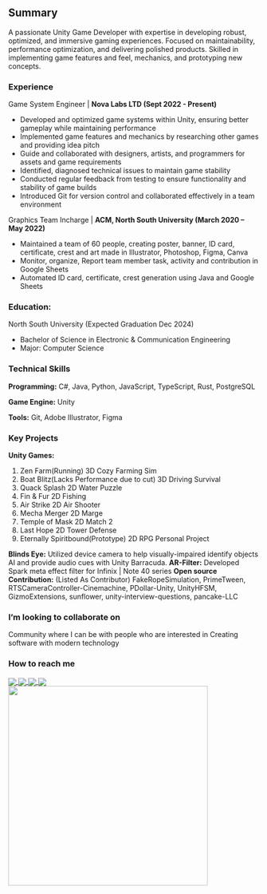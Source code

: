 <a href="https://github.com/IAFahim">
  <img src="https://github-widgetbox.vercel.app/api/profile?username=IAFahim&data=followers,repositories,commits&theme=dark" alt="GitHub WidgetBox" width="100%" height="0%">
</a>
<p align="center">
  <a href="https://github.com/IAFahim">
    <img src="https://skillicons.dev/icons?i=java,cs,ts,js,go,cpp,python,postgres,unity,rust,deno,svelte,react,html,css,supabase,ai,ae&theme=dark" width="90%" height="0%"/>
  </a>
</p>

## Summary

A passionate Unity Game Developer with expertise in developing robust, optimized, and immersive gaming experiences. Focused on maintainability, performance optimization, and delivering polished products. Skilled in implementing game features and feel, mechanics, and prototyping new concepts.

### Experience

Game System Engineer | **Nova Labs LTD (Sept 2022 - Present)**
* Developed and optimized game systems within Unity, ensuring better gameplay while maintaining performance 
* Implemented game features and mechanics by researching other games and providing idea pitch
* Guide and collaborated with designers, artists, and programmers for assets and game requirements
* Identified, diagnosed technical issues to maintain game stability 
* Conducted regular feedback from testing to ensure functionality and stability of game builds
* Introduced Git for version control and collaborated effectively in a team environment

Graphics Team Incharge | **ACM, North South University (March 2020 – May 2022)**
* Maintained a team of 60 people, creating poster, banner, ID card, certificate, crest and art made in Illustrator, Photoshop, Figma, Canva
* Monitor, organize, Report team member task, activity and contribution in Google Sheets
* Automated ID card, certificate, crest generation using Java and Google Sheets

### Education:

North South University (Expected Graduation Dec 2024)
* Bachelor of Science in Electronic & Communication Engineering
* Major: Computer Science

### Technical Skills

**Programming:** C#, Java, Python, JavaScript, TypeScript, Rust, PostgreSQL

**Game Engine:** Unity

**Tools:** Git, Adobe Illustrator, Figma

### Key Projects
**Unity Games:**
1. Zen Farm(Running) 3D Cozy Farming Sim
2. Boat Blitz(Lacks Performance due to cut) 3D Driving Survival
3. Quack Splash 2D Water Puzzle 
4. Fin & Fur 2D Fishing
5. Air Strike 2D Air Shooter
6. Mecha Merger 2D Marge
7. Temple of Mask 2D Match 2
8. Last Hope 2D Tower Defense
9. Eternally Spiritbound(Prototype) 2D RPG Personal Project

**Blinds Eye:** Utilized device camera to help visually-impaired identify objects AI and provide audio cues with Unity Barracuda.
**AR-Filter:** Developed Spark meta effect filter for Infinix | Note 40 series
**Open source Contribution:** (Listed As Contributor) FakeRopeSimulation, PrimeTween, RTSCameraController-Cinemachine, PDollar-Unity, UnityHFSM, GizmoExtensions, sunflower, unity-interview-questions, pancake-LLC 

### I’m looking to collaborate on

Community where I can be with people who are interested in Creating software with modern technology

### How to reach me 

<a href="https://github.com/IAFahim">
  <img align="center" src="https://img.shields.io/badge/GitHub-100000?style=for-the-badge&logo=github&logoColor=white" />
</a>
<a href="www.linkedin.com/in/iafahim">
  <img align="center" src="https://img.shields.io/badge/LinkedIn-0077B5?style=for-the-badge&logo=linkedin&logoColor=white" />
</a>
<a href="mailto:iafahim.dev@gmail.com">
  <img align="center" src="https://img.shields.io/badge/Gmail-D14836?style=for-the-badge&logo=gmail&logoColor=white" />
</a>
<a href="https://t.me/IAFahim">
  <img align="center" src="https://img.shields.io/badge/Telegram-2CA5E0?style=for-the-badge&logo=telegram&logoColor=white" />
</a>


</br>
<a href="https://count.getloli.com">
  <img width=400 align="center" src="https://count.getloli.com/@IAFahim?name=IAFahim&theme=normal-1&padding=6&offset=0&align=center&scale=1&pixelated=1&darkmode=auto" />
</a>

